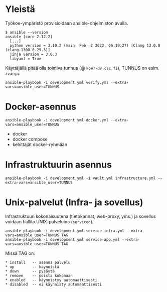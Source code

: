 # Yleistä

Työkoe-ympäristö provisioidaan ansible-ohjelmiston avulla.

```
$ ansible --version
ansible [core 2.12.2]
  [...]
  python version = 3.10.2 (main, Feb  2 2022, 06:19:27) [Clang 13.0.0 (clang-1300.0.29.3)]
  jinja version = 3.0.3
  libyaml = True

```

Käyttäjällä pitää olla toimiva tunnus (@ `koe7-dv.csc.fi`), TUNNUS on esim. `zvarga`:

```
ansible-playbook -i development.yml verify.yml --extra-vars=ansible_user=TUNNUS
```

# Docker-asennus

```
ansible-playbook -i development.yml docker.yml --extra-vars=ansible_user=TUNNUS
```

* docker
* docker compose
* kehittäjät docker-ryhmään

# Infrastruktuurin asennus

```
ansible-playbook -i development.yml -i vault.yml infrastructure.yml --extra-vars=ansible_user=TUNNUS 
```

# Unix-palvelut (Infra- ja sovellus)

Infrastruktuuri kokonaisuutena (tietokannat, web-proxy, yms.) ja sovellus voidaan hallita UNIX-palveluina (`serviced`). 

```
ansible-playbook -i development.yml service-infra.yml --extra-vars=ansible_user=TUNNUS TAG 
ansible-playbook -i development.yml service-app.yml --extra-vars=ansible_user=TUNNUS TAG 
```

Missä TAG on: 
```
* install   -- asenna palvelu
* up        -- käynnistä
* down      -- pysäytä
* remove    -- poista kokonaan
* enabled   -- käynnistyy automaattisesti
* disabled  -- ei käynnisty automaattisesti
```
